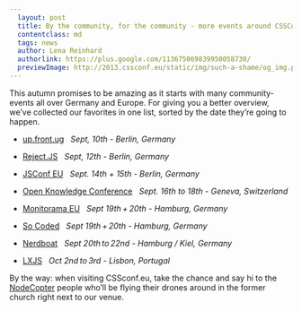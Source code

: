 ```yaml
---
  layout: post
  title: By the community, for the community - more events around CSSConf.eu
  contentclass: md
  tags: news
  author: Lena Reinhard
  authorlink: https://plus.google.com/113675069839950058730/
  previewImage: http://2013.cssconf.eu/static/img/such-a-shame/og_img.png
---
```


This autumn promises to be amazing as it starts with many community-events all over Germany and Europe. For giving you a better overview, we’ve collected our favorites in one list, sorted by the date they’re going to happen.

* [up.front.ug](http://up.front.ug/) &nbsp; *Sept, 10th - Berlin, Germany*

* [Reject.JS](http://rejectjs.org/) &nbsp; *Sept, 12th - Berlin, Germany*

* [JSConf EU](http://2013.jsconf.eu/) &nbsp; *Sept. 14th + 15th - Berlin, Germany*

* [Open Knowledge Conference](http://okcon.org/) &nbsp; *Sept. 16th to 18th - Geneva, Switzerland*

* [Monitorama EU](http://monitorama.eu/) &nbsp; *Sept 19th + 20th - Hamburg, Germany*

* [So Coded](http://socoded.com/) &nbsp; *Sept 19th + 20th - Hamburg, Germany*

* [Nerdboat](http://nerdbo.at/) &nbsp; *Sept 20th to 22nd - Hamburg / Kiel, Germany*

* [LXJS](http://2013.lxjs.org/) &nbsp; *Oct 2nd to 3rd - Lisbon, Portugal*

By the way: when visiting CSSconf.eu, take the chance and say hi to the <a href="http://nodecopter.com/2013/berlin/sept-13">NodeCopter</a> people who’ll be flying their drones around in the former church right next to our venue.
